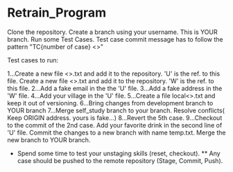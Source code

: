 # Retrain_Program

Clone the repository.
Create a branch using your username. This is YOUR branch.
Run some Test Cases. Test case commit message has to follow the pattern "TC{number of case} <<username>>"

Test cases to run:

1...Create a new file <<username>>.txt and add it to the repository. 'U' is the ref. to this file.
    Create a new file <<warehouse>>.txt and add it to the repository. 'W' is the ref. to this file.
2...Add a fake email in the the 'U' file.
3...Add a fake address in the 'W' file.
4...Add your village in the 'U' file.
5...Create a file local<<username>>.txt and keep it out of versioning.
6...Bring changes from development branch to YOUR branch
7...Merge self_study branch to your branch. Resolve conflicts( Keep ORIGIN address. yours is fake...)
8...Revert the 5th case.
9...Checkout to the commit of the 2nd case.
    Add your favorite drink in the second line of 'U' file.
    Commit the changes to a new branch with name temp<username>.txt.
    Merge the new branch to YOUR branch.

* Spend some time to test your unstaging skills (reset, checkout).
** Any case should be pushed to the remote repository (Stage, Commit, Push).
